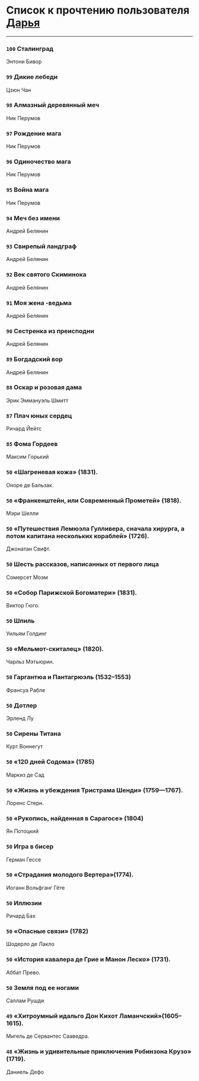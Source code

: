 # Список к прочтению пользователя [Дарья](http://vk.com/id271743161)
---

### `100` Сталинград
Энтони Бивор

### `99` Дикие лебеди
Цзюн Чан

### `98` Алмазный деревянный меч
Ник Перумов

### `97` Рождение мага
Ник Перумов

### `96` Одиночество мага
Ник Перумов

### `95` Война мага
Ник Перумов

### `94` Меч без имени
Андрей Белянин

### `93` Свирепый ландграф
Андрей Белянин

### `92` Век святого Скиминока
Андрей Белянин

### `91` Моя жена -ведьма
Андрей Белянин

### `90` Сестренка из преисподни
Андрей Белянин

### `89` Богдадский вор
Андрей Белянин

### `88` Оскар и розовая дама
Эрик Эммануэль Шмитт

### `87` Плач юных сердец
Ричард Йейтс

### `85` Фома Гордеев
Максим Горький


### `50` «Шагреневая кожа» (1831).
Оноре де Бальзак.

### `50` «Франкенштейн, или Современный Прометей» (1818).
Мэри Шелли

### `50` «Путешествия Лемюэла Гулливера, сначала хирурга, а потом капитана нескольких кораблей» (1726).
Джонатан Свифт.

### `50` Шесть рассказов, написанных от первого лица
Сомерсет Моэм

### `50` «Собор Парижской Богоматери» (1831).
Виктор Гюго.

### `50` Шпиль
Уильям Голдинг

### `50` «Мельмот-скиталец» (1820).
Чарльз Мэтьюрин.

### `50` Гаргантюа и Пантагрюэль (1532–1553)
Франсуа Рабле

### `50` Дотлер
Эрленд Лу

### `50` Сирены Титана
Курт Воннегут

### `50` «120 дней Содома» (1785)
Маркиз де Сад

### `50` «Жизнь и убеждения Тристрама Шенди» (1759—1767).
Лоренс Стерн.

### `50` «Рукопись, найденная в Сарагосе» (1804)
Ян Потоцкий


### `50` Игра в бисер
Герман Гессе

### `50` «Страдания молодого Вертера»(1774).
Иоганн Вольфганг Гёте

### `50` Иллюзии
Ричард Бах

### `50` «Опасные связи» (1782)
Шодерло де Лакло

### `50` «История кавалера де Грие и Манон Леско» (1731).
Аббат Прево.

### `50` Земля под ее ногами
Саллам Рушди

### `49` «Хитроумный идальго Дон Кихот Ламанчский»(1605–1615).
Мигель де Сервантес Сааведра.

### `48` «Жизнь и удивительные приключения Робинзона Крузо» (1719).
Даниель Дефо

